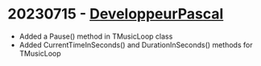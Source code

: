 # 20230715 - [DeveloppeurPascal](https://github.com/DeveloppeurPascal)

* Added a Pause() method in TMusicLoop class
* Added CurrentTimeInSeconds() and DurationInSeconds() methods for TMusicLoop
